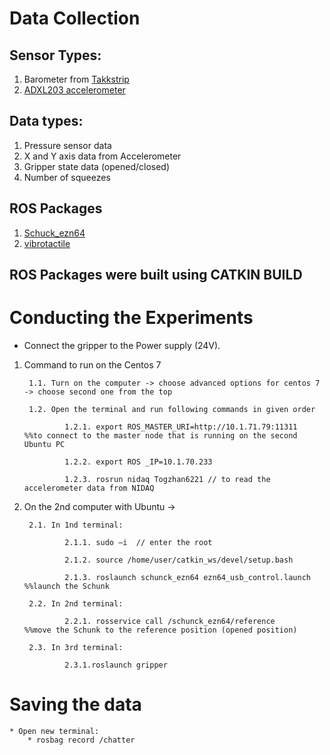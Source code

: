 # Data Collection 

## Sensor Types: 
  1. Barometer from [Takkstrip](https://www.labs.righthandrobotics.com/takkstrip)
  2. [ADXL203 accelerometer](https://www.analog.com/media/en/technical-documentation/data-sheets/adxl103_203.pdf)
  
## Data types: 
  1. Pressure sensor data
  2. X and Y axis data from Accelerometer
  3. Gripper state data (opened/closed) 
  4. Number of squeezes
  
## ROS Packages
  1. [Schuck_ezn64](https://github.com/SmartRoboticSystems/schunk_grippers)
  2. [vibrotactile](https://github.com/togjade/Work_bundle/tree/main/granular_objects/vibrotactile)
  
## ROS Packages were built using CATKIN BUILD
# Conducting the Experiments 
  * Connect the gripper to the Power supply (24V).
  
1. Command to run on the Centos 7

		1.1. Turn on the computer -> choose advanced options for centos 7 -> choose second one from the top

		1.2. Open the terminal and run following commands in given order
    
				1.2.1. export ROS_MASTER_URI=http://10.1.71.79:11311        %%to connect to the master node that is running on the second Ubuntu PC
        
				1.2.2. export ROS _IP=10.1.70.233
        
				1.2.3. rosrun nidaq Togzhan6221 // to read the accelerometer data from NIDAQ
   
2. On the 2nd computer with Ubuntu ->

		2.1. In 1nd terminal:
    
				2.1.1. sudo –i  // enter the root 
        
				2.1.2. source /home/user/catkin_ws/devel/setup.bash
        
				2.1.3. roslaunch schunck_ezn64 ezn64_usb_control.launch   %%launch the Schunk
        
		2.2. In 2nd terminal:
    
				2.2.1. rosservice call /schunck_ezn64/reference           %%move the Schunk to the reference position (opened position)
        
		2.3. In 3rd terminal:
    
				2.3.1.roslaunch gripper
                
# Saving the data
	* Open new terminal:
		* rosbag record /chatter


